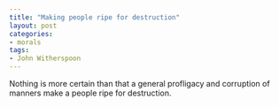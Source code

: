 ```yaml
---
title: "Making people ripe for destruction"
layout: post
categories:
- morals
tags:
- John Witherspoon
---
```


Nothing is more certain than that a general profligacy and corruption of manners make a people ripe for destruction.